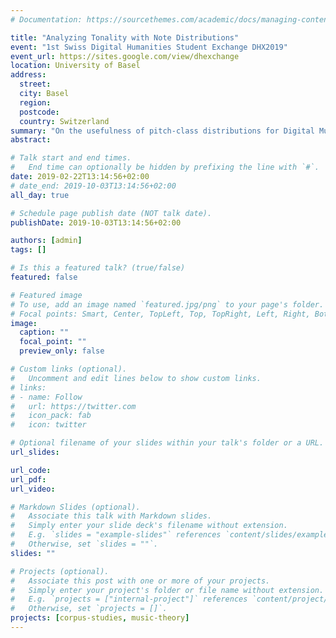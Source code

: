 ```yaml
---
# Documentation: https://sourcethemes.com/academic/docs/managing-content/

title: "Analyzing Tonality with Note Distributions"
event: "1st Swiss Digital Humanities Student Exchange DHX2019"
event_url: https://sites.google.com/view/dhexchange
location: University of Basel
address:
  street:
  city: Basel
  region:
  postcode:
  country: Switzerland
summary: "On the usefulness of pitch-class distributions for Digital Musicology"
abstract:

# Talk start and end times.
#   End time can optionally be hidden by prefixing the line with `#`.
date: 2019-02-22T13:14:56+02:00
# date_end: 2019-10-03T13:14:56+02:00
all_day: true

# Schedule page publish date (NOT talk date).
publishDate: 2019-10-03T13:14:56+02:00

authors: [admin]
tags: []

# Is this a featured talk? (true/false)
featured: false

# Featured image
# To use, add an image named `featured.jpg/png` to your page's folder.
# Focal points: Smart, Center, TopLeft, Top, TopRight, Left, Right, BottomLeft, Bottom, BottomRight.
image:
  caption: ""
  focal_point: ""
  preview_only: false

# Custom links (optional).
#   Uncomment and edit lines below to show custom links.
# links:
# - name: Follow
#   url: https://twitter.com
#   icon_pack: fab
#   icon: twitter

# Optional filename of your slides within your talk's folder or a URL.
url_slides:

url_code:
url_pdf:
url_video:

# Markdown Slides (optional).
#   Associate this talk with Markdown slides.
#   Simply enter your slide deck's filename without extension.
#   E.g. `slides = "example-slides"` references `content/slides/example-slides.md`.
#   Otherwise, set `slides = ""`.
slides: ""

# Projects (optional).
#   Associate this post with one or more of your projects.
#   Simply enter your project's folder or file name without extension.
#   E.g. `projects = ["internal-project"]` references `content/project/deep-learning/index.md`.
#   Otherwise, set `projects = []`.
projects: [corpus-studies, music-theory]
---
```

